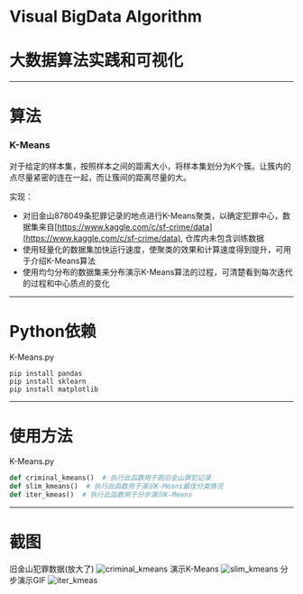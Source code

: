 # Visual BigData Algorithm
# 大数据算法实践和可视化

---
# 算法
### K-Means
对于给定的样本集，按照样本之间的距离大小，将样本集划分为K个簇。让簇内的点尽量紧密的连在一起，而让簇间的距离尽量的大。

实现：
* 对旧金山878049条犯罪记录的地点进行K-Means聚类，以确定犯罪中心，数据集来自[https://www.kaggle.com/c/sf-crime/data](https://www.kaggle.com/c/sf-crime/data), 仓库内未包含训练数据
* 使用轻量化的数据集加快运行速度，使聚类的效果和计算速度得到提升，可用于介绍K-Means算法
* 使用均匀分布的数据集来分布演示K-Means算法的过程，可清楚看到每次迭代的过程和中心质点的变化

---
# Python依赖
K-Means.py
```shell
pip install pandas
pip install sklearn
pip install matplotlib
```
---
# 使用方法
K-Means.py
```python
def criminal_kmeans()  # 执行此函数用于跑旧金山罪犯记录
def slim_kmeans()  # 执行此函数用于演示K-Means最佳分类情况
def iter_kmeas()  # 执行此函数用于分步演示K-Means
```
---
# 截图
旧金山犯罪数据(放大了)
![criminal_kmeans](...)
演示K-Means
![slim_kmeans](...)
分步演示GIF
![iter_kmeas](...)